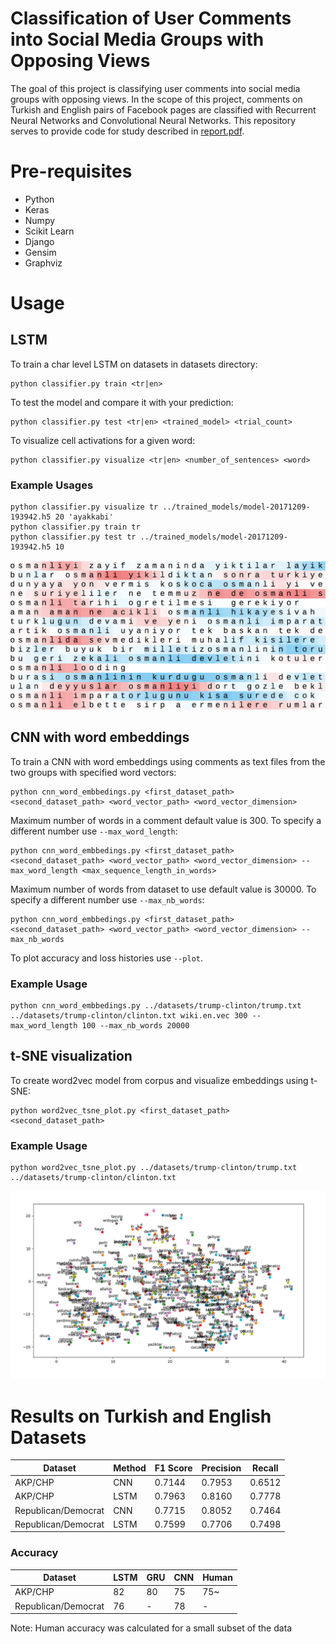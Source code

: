 # Classification of User Comments into Social Media Groups with Opposing Views
The goal of this project is classifying user comments into social media groups with opposing views. In the scope
of this project, comments on Turkish and English pairs of Facebook pages are classified with Recurrent Neural Networks and Convolutional Neural Networks. This repository serves to provide code for study described in [report.pdf](report.pdf).

# Pre-requisites
- Python
- Keras
- Numpy
- Scikit Learn
- Django 
- Gensim
- Graphviz

# Usage
## LSTM
To train a char level LSTM on datasets in datasets directory:

    python classifier.py train <tr|en> 

To test the model and compare it with your prediction:

    python classifier.py test <tr|en> <trained_model> <trial_count>
    
To visualize cell activations for a given word:

    python classifier.py visualize <tr|en> <number_of_sentences> <word>

### Example Usages

    python classifier.py visualize tr ../trained_models/model-20171209-193942.h5 20 'ayakkabi'
    python classifier.py train tr
    python classifier.py test tr ../trained_models/model-20171209-193942.h5 10

![alt text](images/neuron-1.png "Layer 2 Neuron 39 - Activations in several comments including ”osmanli”")

## CNN with word embeddings
To train a CNN with word embeddings using comments as text files from the two groups with specified word vectors:

    python cnn_word_embbedings.py <first_dataset_path> <second_dataset_path> <word_vector_path> <word_vector_dimension> 

Maximum number of words in a comment default value is 300. To specify a different number use `--max_word_length`:

    python cnn_word_embbedings.py <first_dataset_path> <second_dataset_path> <word_vector_path> <word_vector_dimension> --max_word_length <max_sequence_length_in_words>

Maximum number of words from dataset to use default value is 30000. To specify a different number use `--max_nb_words`:

    python cnn_word_embbedings.py <first_dataset_path> <second_dataset_path> <word_vector_path> <word_vector_dimension> --max_nb_words

To plot accuracy and loss histories use `--plot`.

### Example Usage
    python cnn_word_embbedings.py ../datasets/trump-clinton/trump.txt ../datasets/trump-clinton/clinton.txt wiki.en.vec 300 --max_word_length 100 --max_nb_words 20000

## t-SNE visualization
To create word2vec model from corpus and visualize embeddings using t-SNE:

    python word2vec_tsne_plot.py <first_dataset_path> <second_dataset_path>

### Example Usage
    python word2vec_tsne_plot.py ../datasets/trump-clinton/trump.txt ../datasets/trump-clinton/clinton.txt

![alt text](images/tsne-turkish.png "t-SNE representation of word embeddings from turkish dataset.")


# Results on Turkish and English Datasets

| Dataset | Method | F1 Score | Precision | Recall |
|---|---|---|---|---|
| AKP/CHP | CNN | 0.7144 | 0.7953 | 0.6512 |
| AKP/CHP | LSTM | 0.7963 | 0.8160 | 0.7778 |
| Republican/Democrat | CNN | 0.7715 | 0.8052 | 0.7464 |
| Republican/Democrat | LSTM | 0.7599 | 0.7706 | 0.7498 |

### Accuracy
| Dataset | LSTM | GRU | CNN | Human |
|---|---|---|---|---|
|AKP/CHP | 82 | 80 | 75 | 75~ |
|Republican/Democrat | 76 | - | 78 | - |

Note: Human accuracy was calculated for a small subset of the data
